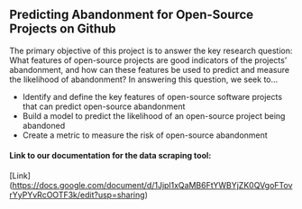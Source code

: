 ## Predicting Abandonment for Open-Source Projects on Github

The primary objective of this project is to answer the key research question: What features of open-source projects are good indicators of the projects’ abandonment, and how can these features be used to predict and measure the likelihood of abandonment? In answering this question, we seek to…

- Identify and define the key features of open-source software projects that can predict open-source abandonment
- Build a model to predict the likelihood of an open-source project being abandoned
- Create a metric to measure the risk of open-source abandonment

#### Link to our documentation for the data scraping tool: 
[Link]
(https://docs.google.com/document/d/1Jjpl1xQaMB6FtYWBYjZK0QVgoFTovrYyPYvRcOOTF3k/edit?usp=sharing)

